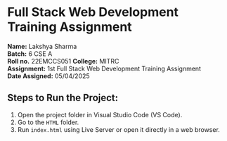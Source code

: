 # Full Stack Web Development Training Assignment

**Name:** Lakshya Sharma  
**Batch:** 6 CSE A  
**Roll no.** 22EMCCS051
**College:** MITRC  
**Assignment:** 1st Full Stack Web Development Training Assignment  
**Date Assigned:** 05/04/2025

## Steps to Run the Project:

1. Open the project folder in Visual Studio Code (VS Code).
2. Go to the `HTML` folder.
3. Run `index.html` using Live Server or open it directly in a web browser.
